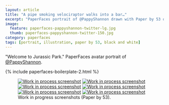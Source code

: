 ```yaml
---
layout: article
title: "A pipe smoking velociraptor walks into a bar…"
excerpt: "PaperFaces portrait of @PappyShannon drawn with Paper by 53 on an iPad."
image: 
  feature: paperfaces-pappyshannon-twitter-lg.jpg
  thumb: paperfaces-pappyshannon-twitter-150.jpg
category: paperfaces
tags: [portrait, illustration, paper by 53, black and white]
---
```


"Welcome to Jurassic Park." PaperFaces avatar portrait of <a href="http://twitter.com/PappyShannon">@PappyShannon</a>.

{% include paperfaces-boilerplate-2.html %}

<figure class="half">
	<a href="{{ site.url }}/images/paperfaces-pappyshannon-process-1-lg.jpg"><img src="{{ site.url }}/images/paperfaces-pappyshannon-process-1-600.jpg" alt="Work in process screenshot"></a>
	<a href="{{ site.url }}/images/paperfaces-pappyshannon-process-2-lg.jpg"><img src="{{ site.url }}/images/paperfaces-pappyshannon-process-2-600.jpg" alt="Work in process screenshot"></a>
	<a href="{{ site.url }}/images/paperfaces-pappyshannon-process-3-lg.jpg"><img src="{{ site.url }}/images/paperfaces-pappyshannon-process-3-600.jpg" alt="Work in process screenshot"></a>
	<a href="{{ site.url }}/images/paperfaces-pappyshannon-process-4-lg.jpg"><img src="{{ site.url }}/images/paperfaces-pappyshannon-process-4-600.jpg" alt="Work in process screenshot"></a>
	<a href="{{ site.url }}/images/paperfaces-pappyshannon-process-5-lg.jpg"><img src="{{ site.url }}/images/paperfaces-pappyshannon-process-5-600.jpg" alt="Work in process screenshot"></a>
	<a href="{{ site.url }}/images/paperfaces-pappyshannon-process-6-lg.jpg"><img src="{{ site.url }}/images/paperfaces-pappyshannon-process-6-600.jpg" alt="Work in process screenshot"></a>
	<figcaption>Work in progress screenshots (Paper by 53).</figcaption>
</figure>